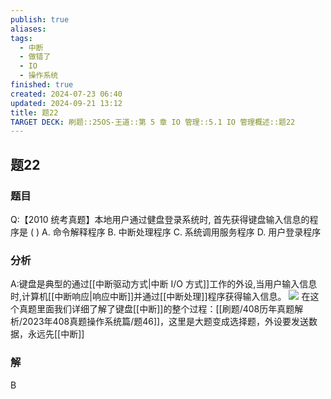 ```yaml
---
publish: true
aliases: 
tags:
  - 中断
  - 做错了
  - IO
  - 操作系统
finished: true
created: 2024-07-23 06:40
updated: 2024-09-21 13:12
title: 题22
TARGET DECK: 刷题::25OS-王道::第 5 章 IO 管理::5.1 IO 管理概述::题22
---
```

## 题22
### 题目
Q:【2010 统考真题】本地用户通过健盘登录系统时, 首先获得键盘输入信息的程序是 ( )
A. 命令解释程序 B. 中断处理程序 C. 系统调用服务程序 D. 用户登录程序
### 分析
A:键盘是典型的通过[[中断驱动方式|中断 I/O 方式]]工作的外设,当用户输入信息时,计算机[[中断响应|响应中断]]并通过[[中断处理]]程序获得输入信息。
![](https://img.hwenyi.live/202408042032136.webp)
在这个真题里面我们详细了解了键盘[[中断]]的整个过程：[[刷题/408历年真题解析/2023年408真题操作系统篇/题46]]，这里是大题变成选择题，外设要发送数据，永远先[[中断]]
### 解
B
<!--ID: 1722933074710-->
